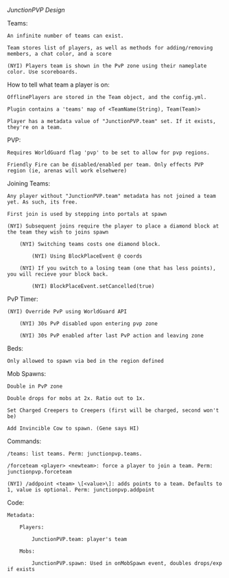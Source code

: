 *JunctionPVP Design*

Teams:

    An infinite number of teams can exist.
    
    Team stores list of players, as well as methods for adding/removing members, a chat color, and a score
    
    (NYI) Players team is shown in the PvP zone using their nameplate color. Use scoreboards.


How to tell what team a player is on:

    OfflinePlayers are stored in the Team object, and the config.yml.

    Plugin contains a 'teams' map of <TeamName(String), Team(Team)>

    Player has a metadata value of "JunctionPVP.team" set. If it exists, they're on a team.


PVP:

    Requires WorldGuard flag 'pvp' to be set to allow for pvp regions.
    
    Friendly Fire can be disabled/enabled per team. Only effects PVP region (ie, arenas will work elsehwere)

Joining Teams:

    Any player without "JunctionPVP.team" metadata has not joined a team yet. As such, its free.

    First join is used by stepping into portals at spawn

    (NYI) Subsequent joins require the player to place a diamond block at the team they wish to joins spawn
    
        (NYI) Switching teams costs one diamond block.
        
            (NYI) Using BlockPlaceEvent @ coords
            
        (NYI) If you switch to a losing team (one that has less points), you will recieve your block back.
        
            (NYI) BlockPlaceEvent.setCancelled(true)


PvP Timer:

    (NYI) Override PvP using WorldGuard API
    
        (NYI) 30s PvP disabled upon entering pvp zone
        
        (NYI) 30s PvP enabled after last PvP action and leaving zone

Beds:

    Only allowed to spawn via bed in the region defined

Mob Spawns:

    Double in PvP zone
    
    Double drops for mobs at 2x. Ratio out to 1x.
    
    Set Charged Creepers to Creepers (first will be charged, second won't be)
    
    Add Invincible Cow to spawn. (Gene says HI)
    
Commands:

    /teams: list teams. Perm: junctionpvp.teams.

    /forceteam <player> <newteam>: force a player to join a team. Perm: junctionpvp.forceteam
    
    (NYI) /addpoint <team> \[<value>\]: adds points to a team. Defaults to 1, value is optional. Perm: junctionpvp.addpoint




Code:

    Metadata:

        Players:

            JunctionPVP.team: player's team

        Mobs:

            JunctionPVP.spawn: Used in onMobSpawn event, doubles drops/exp if exists